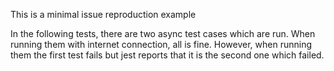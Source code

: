 This is a minimal issue reproduction example

In the following tests, there are two async test cases which are run.  When running them with internet connection, all is fine.
However, when running them the first test fails but jest reports that it is the second one which failed.